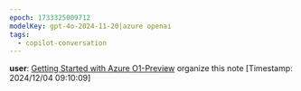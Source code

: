 ```yaml
---
epoch: 1733325009712
modelKey: gpt-4o-2024-11-20|azure openai
tags:
  - copilot-conversation
---
```


**user**: [Getting Started with Azure O1-Preview](./Getting%20Started%20with%20Azure%20O1-Preview.md) organize this note 
[Timestamp: 2024/12/04 09:10:09]